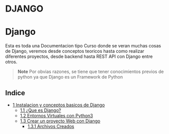 # DJANGO 

# Django 

Esta es toda una Documentacion tipo Curso donde se veran muchas cosas de Django, veremos desde conceptos teoricos hasta como realizar diferentes proyectos, desde backend hasta REST API con Django entre otros.

> **Note**
> Por obvias razones, se tiene que tener conocimientos previos de python ya que Django es un Framework de Python

## Indice

* [1 Instalacion y conceptos basicos de Django]()
    * [1.1 ¿Que es Django?]()
    * [1.2 Entornos Virtuales con Python3]()
    * [1.3 Crear un proyecto Web con Django]()
        * [1.3.1 Archivos Creados]()
    